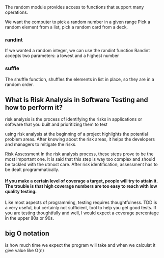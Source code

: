 The random module provides access to functions that support many operations.

We want the computer to pick a random number in a given range Pick a random element from a list, pick a random card from a deck, 
### randint
If we wanted a random integer, we can use the randint function Randint accepts two parameters: a lowest and a highest number

### suffle 
The shuffle function, shuffles the elements in list in place, so they are in a random order.


## What is Risk Analysis in Software Testing and how to perform it?

risk analysis is the process of identifying the risks in applications or software that you built and prioritizing them to test

using risk analysis at the beginning of a project highlights the potential problem areas. After knowing about the risk areas, it helps the developers and managers to mitigate the risks.

Risk Assessment
In the risk analysis process, these steps prove to be the most important one. It is said that this step is way too complex and should be tackled with the utmost care. After risk identification, assessment has to be dealt programmatically.
#### If you make a certain level of coverage a target, people will try to attain it. The trouble is that high coverage numbers are too easy to reach with low quality testing.

Like most aspects of programming, testing requires thoughtfulness. TDD is a very useful, but certainly not sufficient, tool to help you get good tests. If you are testing thoughtfully and well, I would expect a coverage percentage in the upper 80s or 90s.

## big O notation 
is how much time we expect the program will take and when we calculat it give value like O(n)
